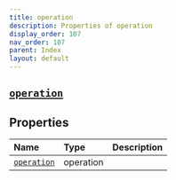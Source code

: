 ```yaml
---
title: operation
description: Properties of operation
display_order: 107
nav_order: 107
parent: Index
layout: default
---
```


##  [`operation`](./operation.html) 
## Properties
| Name | Type | Description |
|:-----|:-----|:------------|
| [`operation`](./operation.html) | operation |  |


